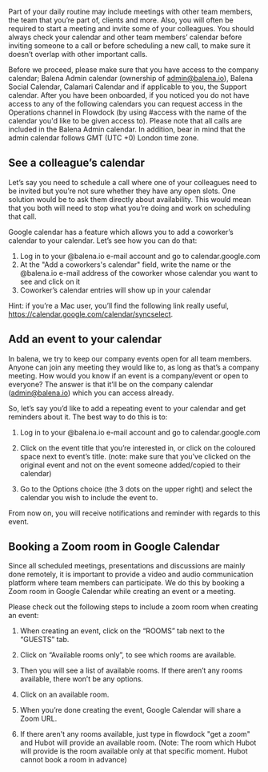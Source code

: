 Part of your daily routine may include meetings with other team members, the team that you’re part of, clients and more. Also, you will often be required to start a meeting and invite some of your colleagues. You should always check your calendar and other team members’ calendar before inviting someone to a call or before scheduling a new call, to make sure it doesn’t overlap with other important calls. 

Before we proceed, please make sure that you have access to the company calendar; Balena Admin calendar (ownership of admin@balena.io), Balena Social Calendar, Calamari Calendar and if applicable to you, the Support calendar. After you have been onboarded, if you noticed you do not have access to any of the following calendars you can request access in the Operations channel in Flowdock (by using #access with the name of the calendar you'd like to be given access to). Please note that all calls are included in the Balena Admin calendar. In addition, bear in mind that the admin calendar follows GMT (UTC +0) London time zone.

## See a colleague’s calendar
Let’s say you need to schedule a call where one of your colleagues need to be invited but you’re not sure whether they have any open slots. One solution would be to ask them directly about availability. This would mean that you both will need to stop what you’re doing and work on scheduling that call.

Google calendar has a feature which allows you to add a coworker’s calendar to your calendar. Let’s see how you can do that:

1. Log in to your @balena.io e-mail account and go to calendar.google.com
1. At the "Add a coworkers's calendar" field, write the name or the @balena.io e-mail address of the coworker whose calendar you want to see and click on it
1. Coworker’s calendar entries will show up in your calendar

Hint: if you’re a Mac user, you’ll find the following link really useful, https://calendar.google.com/calendar/syncselect.

## Add an event to your calendar
In balena, we try to keep our company events open for all team members. Anyone can join any meeting they would like to, as long as that’s a company meeting. How would you know if an event is a company/event or open to everyone? The answer is that it’ll be on the company calendar (admin@balena.io) which you can access already. 

So, let’s say you’d like to add a repeating event to your calendar and get reminders about it. The best way to do this is to:

1. Log in to your @balena.io e-mail account and go to calendar.google.com
1. Click on the event title that you’re interested in, or click on the coloured space next to event’s title. (note: make sure that you've clicked on the original event and not on the event someone added/copied to their calendar)

3. Go to the Options choice (the 3 dots on the upper right) and select the calendar you wish to include the event to.

From now on, you will receive notifications and reminder with regards to this event.

## Booking a Zoom room in Google Calendar

Since all scheduled meetings, presentations and discussions are mainly done remotely, it is important to provide a video and audio communication platform where team members can participate. We do this by booking a Zoom room in Google Calendar while creating an event or a meeting.

Please check out the following steps to include a zoom room when creating an event:

1. When creating an event, click on the “ROOMS” tab next to the “GUESTS” tab.

2. Click on “Available rooms only”, to see which rooms are available. 

3. Then you will see a list of available rooms. If there aren’t any rooms available, there won’t be any options.

4. Click on an available room.

5. When you’re done creating the event, Google Calendar will share a Zoom URL.

6. If there aren't any rooms available, just type in flowdock "get a zoom" and Hubot will provide an available room. (Note: The room which Hubot will provide is the room available only at that specific moment. Hubot cannot book a room in advance)

